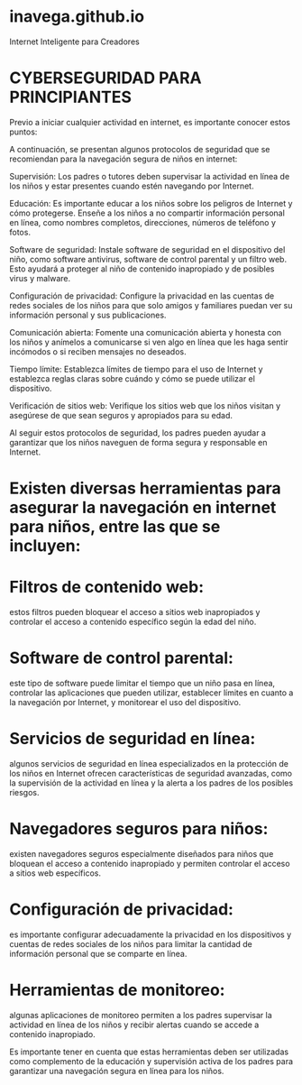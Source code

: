 # inavega.github.io
Internet Inteligente para Creadores

# CYBERSEGURIDAD PARA PRINCIPIANTES

Previo a iniciar cualquier actividad en internet, es importante conocer estos puntos:

 A continuación, se presentan algunos protocolos de seguridad que se recomiendan para la navegación segura de niños en internet:

Supervisión: Los padres o tutores deben supervisar la actividad en línea de los niños y estar presentes cuando estén navegando por Internet.

Educación: Es importante educar a los niños sobre los peligros de Internet y cómo protegerse. Enseñe a los niños a no compartir información personal en línea, como nombres completos, direcciones, números de teléfono y fotos.

Software de seguridad: Instale software de seguridad en el dispositivo del niño, como software antivirus, software de control parental y un filtro web. Esto ayudará a proteger al niño de contenido inapropiado y de posibles virus y malware.

Configuración de privacidad: Configure la privacidad en las cuentas de redes sociales de los niños para que solo amigos y familiares puedan ver su información personal y sus publicaciones.

Comunicación abierta: Fomente una comunicación abierta y honesta con los niños y anímelos a comunicarse si ven algo en línea que les haga sentir incómodos o si reciben mensajes no deseados.

Tiempo límite: Establezca límites de tiempo para el uso de Internet y establezca reglas claras sobre cuándo y cómo se puede utilizar el dispositivo.

Verificación de sitios web: Verifique los sitios web que los niños visitan y asegúrese de que sean seguros y apropiados para su edad.

Al seguir estos protocolos de seguridad, los padres pueden ayudar a garantizar que los niños naveguen de forma segura y responsable en Internet.


# Existen diversas herramientas para asegurar la navegación en internet para niños, entre las que se incluyen:

# Filtros de contenido web: 
estos filtros pueden bloquear el acceso a sitios web inapropiados y controlar el acceso a contenido específico según la edad del niño.

# Software de control parental:
este tipo de software puede limitar el tiempo que un niño pasa en línea, controlar las aplicaciones que pueden utilizar, establecer límites en cuanto a la navegación por Internet, y monitorear el uso del dispositivo.

# Servicios de seguridad en línea: 
algunos servicios de seguridad en línea especializados en la protección de los niños en Internet ofrecen características de seguridad avanzadas, como la supervisión de la actividad en línea y la alerta a los padres de los posibles riesgos.

# Navegadores seguros para niños:
existen navegadores seguros especialmente diseñados para niños que bloquean el acceso a contenido inapropiado y permiten controlar el acceso a sitios web específicos.

# Configuración de privacidad: 
es importante configurar adecuadamente la privacidad en los dispositivos y cuentas de redes sociales de los niños para limitar la cantidad de información personal que se comparte en línea.

# Herramientas de monitoreo: 
algunas aplicaciones de monitoreo permiten a los padres supervisar la actividad en línea de los niños y recibir alertas cuando se accede a contenido inapropiado.

Es importante tener en cuenta que estas herramientas deben ser utilizadas como complemento de la educación y supervisión activa de los padres para garantizar una navegación segura en línea para los niños.




#

